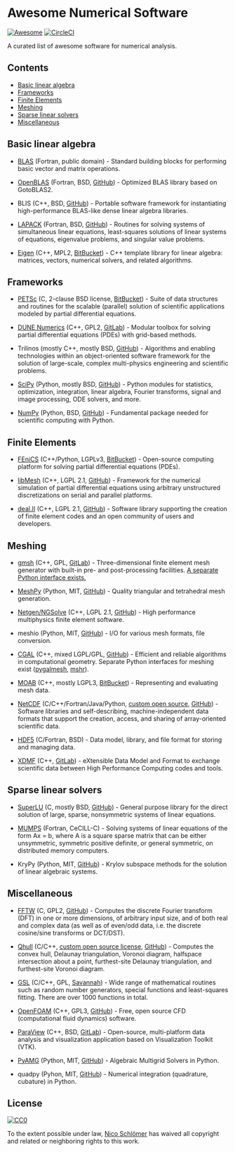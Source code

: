 # Awesome Numerical Software

[![Awesome](https://awesome.re/badge-flat.svg)](https://github.com/sindresorhus/awesome)
[![CircleCI](https://img.shields.io/circleci/project/github/nschloe/awesome-numerical-software/master.svg)](https://circleci.com/gh/nschloe/awesome-numerical-software/tree/master)

A curated list of awesome software for numerical analysis.


## Contents

- [Basic linear algebra](#basic-linear-algebra)
- [Frameworks](#frameworks)
- [Finite Elements](#finite-elements)
- [Meshing](#meshing)
- [Sparse linear solvers](#sparse-linear-solvers)
- [Miscellaneous](#miscellaneous)


## Basic linear algebra

 - [BLAS](http://www.netlib.org/blas/)
   (Fortran, public domain) -
   Standard building blocks for performing basic vector and matrix operations.

 - [OpenBLAS](https://www.openblas.net/)
   (Fortran, BSD, [GitHub](https://github.com/xianyi/OpenBLAS)) -
   Optimized BLAS library based on GotoBLAS2.

 - BLIS
   (C++, BSD, [GitHub](https://github.com/flame/blis)) -
   Portable software framework for instantiating high-performance BLAS-like
   dense linear algebra libraries.

 - [LAPACK](http://www.netlib.org/lapack/)
   (Fortran, BSD, [GitHub](https://github.com/Reference-LAPACK/lapack)) -
   Routines for solving systems of simultaneous linear equations, least-squares
   solutions of linear systems of equations, eigenvalue problems, and singular
   value problems.

 - [Eigen](http://eigen.tuxfamily.org/index.php?title=Main_Page)
   (C++, MPL2, [BitBucket](https://bitbucket.org/eigen/eigen)) -
   C++ template library for linear algebra: matrices, vectors, numerical
   solvers, and related algorithms.


## Frameworks

 - [PETSc](http://www.mcs.anl.gov/petsc/)
   (C, 2-clause BSD license, [BitBucket](https://bitbucket.org/petsc/petsc/src)) -
   Suite of data structures and routines for the scalable (parallel) solution
   of scientific applications modeled by partial differential equations.

 - [DUNE Numerics](https://www.dune-project.org/)
   (C++, GPL2, [GitLab](https://gitlab.dune-project.org/core/)) -
   Modular toolbox for solving partial differential equations (PDEs) with
   grid-based methods.

 - Trilinos
   (mostly C++, mostly BSD, [GitHub](https://github.com/trilinos/)) -
   Algorithms and enabling technologies within an object-oriented software
   framework for the solution of large-scale, complex multi-physics engineering
   and scientific problems.

 - [SciPy](https://www.scipy.org/)
   (Python, mostly BSD, [GitHub](https://github.com/scipy/scipy/)) -
   Python modules for statistics, optimization, integration, linear algebra,
   Fourier transforms, signal and image processing, ODE solvers, and more.

 - [NumPy](http://www.numpy.org/)
   (Python, BSD, [GitHub](https://github.com/numpy/numpy)) -
   Fundamental package needed for scientific computing with Python.


## Finite Elements

 - [FEniCS](https://fenicsproject.org/)
   (C++/Python, LGPLv3, [BitBucket](https://bitbucket.org/fenics-project/)) -
   Open-source computing platform for solving partial differential equations
   (PDEs).

 - [libMesh](https://libmesh.github.io/)
   (C++, LGPL 2.1, [GitHub](https://github.com/libMesh/libmesh)) -
   Framework for the numerical simulation of partial differential equations
   using arbitrary unstructured discretizations on serial and parallel
   platforms.

 - [deal.II](http://dealii.org/)
   (C++, LGPL 2.1, [GitHub](https://github.com/dealii/dealii)) -
   Software library supporting the creation of finite element codes and an open
   community of users and developers.


## Meshing

 - [gmsh](http://gmsh.info/)
   (C++, GPL, [GitLab](https://gitlab.onelab.info/gmsh/gmsh)) -
   Three-dimensional finite element mesh generator with built-in pre- and
   post-processing facilities.
   [A separate Python interface exists.](https://github.com/nschloe/pygmsh)

 - [MeshPy](https://mathema.tician.de/software/meshpy/)
   (Python, MIT, [GitHub](https://github.com/inducer/meshpy)) -
   Quality triangular and tetrahedral mesh generation.

 - [Netgen/NGSolve](https://ngsolve.org/)
   (C++, LGPL 2.1, [GitHub](https://github.com/NGSolve/netgen)) -
   High performance multiphysics finite element software.

 - meshio
   (Python, MIT, [GitHub](https://github.com/nschloe/meshio)) -
   I/O for various mesh formats, file conversion.

 - [CGAL](https://www.cgal.org/)
   (C++, mixed LGPL/GPL, [GitHub](https://github.com/CGAL/cgal)) -
   Efficient and reliable algorithms in computational geometry.
   Separate Python interfaces for meshing exist
   ([pygalmesh](https://github.com/nschloe/pygalmesh),
   [mshr](https://bitbucket.org/fenics-project/mshr/)).

 - [MOAB](http://sigma.mcs.anl.gov/moab-library/)
   (C++, mostly LGPL3, [BitBucket](https://bitbucket.org/fathomteam/moab/)) -
   Representing and evaluating mesh data.

 - [NetCDF](https://www.unidata.ucar.edu/software/netcdf/)
   (C/C++/Fortran/Java/Python, [custom open source](https://www.unidata.ucar.edu/software/netcdf/copyright.html), [GitHub](https://github.com/Unidata/netcdf-c/)) -
   Software libraries and self-describing, machine-independent data formats
   that support the creation, access, and sharing of array-oriented scientific
   data.

 - [HDF5](https://support.hdfgroup.org/HDF5/)
   (C/Fortran, BSD) -
   Data model, library, and file format for storing and managing data.

 - [XDMF](http://www.xdmf.org/index.php/Main_Page)
   (C++, [GitLab](https://gitlab.kitware.com/xdmf/xdmf)) -
   eXtensible Data Model and Format to exchange scientific data between High
   Performance Computing codes and tools.


## Sparse linear solvers

 - [SuperLU](http://crd-legacy.lbl.gov/~xiaoye/SuperLU/)
   (C, mostly BSD, [GitHub](https://github.com/xiaoyeli/superlu)) -
   General purpose library for the direct solution of large, sparse,
   nonsymmetric systems of linear equations.

 - [MUMPS](http://mumps.enseeiht.fr/)
   (Fortran, CeCILL-C) -
   Solving systems of linear equations of the form Ax = b, where A is a square
   sparse matrix that can be either unsymmetric, symmetric positive definite,
   or general symmetric, on distributed memory computers.

 - KryPy
   (Python, MIT, [GitHub](https://github.com/andrenarchy/krypy)) -
   Krylov subspace methods for the solution of linear algebraic systems.


## Miscellaneous

 - [FFTW](http://www.fftw.org/)
   (C, GPL2, [GitHub](https://github.com/FFTW/fftw3)) -
   Computes the discrete Fourier transform (DFT) in one or more dimensions, of
   arbitrary input size, and of both real and complex data (as well as of
   even/odd data, i.e. the discrete cosine/sine transforms or DCT/DST).

 - [Qhull](http://www.qhull.org/)
   (C/C++, [custom open source license](http://www.qhull.org/COPYING.txt), [GitHub](https://github.com/qhull/qhull/)) -
   Computes the convex hull, Delaunay triangulation, Voronoi diagram, halfspace
   intersection about a point, furthest-site Delaunay triangulation, and
   furthest-site Voronoi diagram.

 - [GSL](https://www.gnu.org/software/gsl/)
   (C/C++, GPL, [Savannah](https://savannah.gnu.org/projects/gsl)) -
   Wide range of mathematical routines such as random number generators,
   special functions and least-squares fitting. There are over 1000 functions
   in total.

 - [OpenFOAM](https://www.openfoam.com/)
   (C++, GPL3, [GitHub](https://github.com/OpenFOAM/OpenFOAM-dev)) -
   Free, open source CFD (computational fluid dynamics) software.

 - [ParaView](https://www.paraview.org/)
   (C++, BSD, [GitLab](https://gitlab.kitware.com/paraview/paraview)) -
   Open-source, multi-platform data analysis and visualization application
   based on Visualization Toolkit (VTK).

 - [PyAMG](https://pyamg.github.io/)
   (Python, MIT, [GitHub](https://github.com/pyamg/pyamg)) -
   Algebraic Multigrid Solvers in Python.

 - quadpy
   (Pyhon, MIT, [GitHub](https://github.com/nschloe/quadpy)) -
   Numerical integration (quadrature, cubature) in Python.


## License

[![CC0](http://mirrors.creativecommons.org/presskit/buttons/88x31/svg/cc-zero.svg)](https://creativecommons.org/publicdomain/zero/1.0/)

To the extent possible under law, [Nico Schlömer](https://github.com/nschloe)
has waived all copyright and related or neighboring rights to this work.
